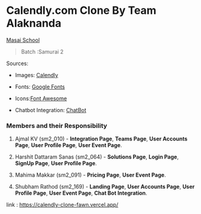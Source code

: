 # Calendly.com Clone By Team Alaknanda
[Masai School](www.masaischool.com) 
> Batch :Samurai 2

Sources:

- Images: [Calendly](https://calendly.com/)

- Fonts: [Google Fonts](https://fonts.google.com/)  

- Icons:[Font Awesome](https://fontawesome.com/)

- Chatbot Integration: [ChatBot](https://www.chatbot.com/)

### Members and their Responsibility

1. Ajmal KV (sm2_010) - **Integration Page**, **Teams Page**, **User Accounts Page**, **User Profile Page**, **User Event Page**.

2. Harshit Dattaram Sanas (sm2_064) - **Solutions Page**, **Login Page**, **SignUp Page**, **User Profile Page**.

3. Mahima Makkar (sm2_091) - **Pricing Page**, **User Event Page**.

4. Shubham Rathod (sm2_169) - **Landing Page**, **User Accounts Page**, **User Profile Page**, **User Event Page**, **Chat Bot Integration**.


link : <a href="https://calendly-clone-fawn.vercel.app/">https://calendly-clone-fawn.vercel.app/</a>
